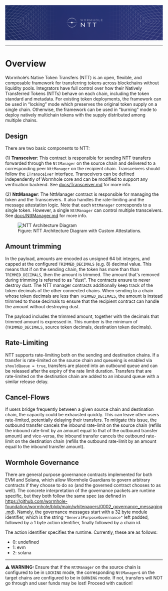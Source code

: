 <div align="center">
  <img src="images/ntt-logo.png">
</div>

---

# Overview

Wormhole’s Native Token Transfers (NTT) is an open, flexible, and composable framework for transferring tokens across blockchains without liquidity pools. Integrators have full control over how their Natively Transferred Tokens (NTTs) behave on each chain, including the token standard and metadata. For existing token deployments, the framework can be used in “locking” mode which preserves the original token supply on a single chain. Otherwise, the framework can be used in “burning” mode to deploy natively multichain tokens with the supply distributed among multiple chains.

## Design

There are two basic components to NTT:

(1) **Transceiver**: This contract is responsible for sending NTT transfers forwarded through the `NttManager` on the source chain and delivered to a corresponding peer `NttManager` on the recipient chain. Transceivers should follow the `ITransceiver` interface. Transceivers can be defined independently of Wormhole core and can be modified to support any verification backend. See [docs/Transceiver.md](./docs/Transceiver.md) for more info.

(2) **NttManager**: The NttManager contract is responsible for managing the token and the Transceivers. It also handles the rate-limiting and the message attestation logic. Note that each `NttManager` corresponds to a single token. However, a single `NttManager` can control multiple transceivers. See [docs/NttManager.md](./docs/NttManager.md) for more info.

<figure>
  <img src="images/ntt_architecture__with_custom_attestation.jpg" alt="NTT Architecture Diagram">
  <figcaption>Figure: NTT Architecture Diagram with Custom Attestations.</figcaption>
</figure>

## Amount trimming

In the payload, amounts are encoded as unsigned 64 bit integers, and capped at the configured `TRIMMED_DECIMALS` (e.g. 8) decimal value.
This means that if on the sending chain, the token has more than than `TRIMMED_DECIMALS`, then the amount is trimmed.
The amount that's removed during trimming is referred to as "dust". The contracts ensure to never destroy dust.
The NTT manager contracts additionally keep track of the token decimals of the other connected chains. When sending to a chain whose token decimals are less than `TRIMMED_DECIMALS`, the amount is instead trimmed to those decimals to ensure that the recipient contract can handle the amount without destroying dust.

The payload includes the trimmed amount, together with the decimals that trimmed amount is expressed in. This number is the minimum of (`TRIMMED_DECIMALS`, source token decimals, destination token decimals).

## Rate-Limiting

NTT supports rate-limiting both on the sending and destination chains. If a transfer is rate-limited on the source chain and queueing is enabled via `shouldQueue = true`, transfers are placed into an outbound queue and can be released after the expiry of the rate limit duration. Transfers that are rate-limited on the destination chain are added to an inbound queue with a similar release delay.

## Cancel-Flows

If users bridge frequently between a given source chain and destination chain, the capacity could be exhausted quickly. This can leave other users rate-limited, potentially delaying their transfers. To mitigate this issue, the outbound transfer cancels the inbound rate-limit on the source chain (refills the inbound rate-limit by an amount equal to that of the outbound transfer amount) and vice-versa, the inbound transfer cancels the outbound rate-limit on the destination chain (refills the outbound rate-limit by an amount equal to the inbound transfer amount).

## Wormhole Governance

There are general purpose governance contracts implemented for both EVM and Solana, which allow Wormhole Guardians to govern arbitrary contracts if they choose to do so (and the governed contract chooses to as well).
The concrete interpretation of the governance packets are runtime specific, but they both follow the same spec (as defined in https://github.com/wormhole-foundation/wormhole/blob/main/whitepapers/0002_governance_messaging.md).
Namely, the governance messages start with a 32 byte module identifier, which is the string `"GeneralPurposeGovernance"` left padded, followed by a 1 byte action identifier, finally followed by a chain id.

The action identifier specifies the runtime. Currently, these are as follows:

- 0: undefined
- 1: evm
- 2: solana

---

⚠️ **WARNING:** Ensure that if the `NttManager` on the source chain is configured to be in `LOCKING` mode, the corresponding `NttManager`s on the target chains are configured to be in `BURNING` mode. If not, transfers will NOT go through and user funds may be lost! Proceed with caution!
